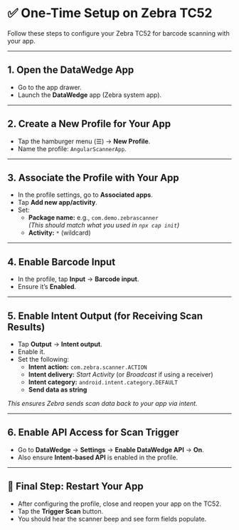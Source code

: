 # ✅ One-Time Setup on Zebra TC52

Follow these steps to configure your Zebra TC52 for barcode scanning with your app.

---

## 1. Open the DataWedge App

- Go to the app drawer.
- Launch the **DataWedge** app (Zebra system app).

---

## 2. Create a New Profile for Your App

- Tap the hamburger menu (☰) → **New Profile**.
- Name the profile: `AngularScannerApp`.

---

## 3. Associate the Profile with Your App

- In the profile settings, go to **Associated apps**.
- Tap **Add new app/activity**.
- Set:
    - **Package name:** e.g., `com.demo.zebrascanner`  
        *(This should match what you used in `npx cap init`)*
    - **Activity:** `*` (wildcard)

---

## 4. Enable Barcode Input

- In the profile, tap **Input** → **Barcode input**.
- Ensure it’s **Enabled**.

---

## 5. Enable Intent Output (for Receiving Scan Results)

- Tap **Output** → **Intent output**.
- Enable it.
- Set the following:
    - **Intent action:** `com.zebra.scanner.ACTION`
    - **Intent delivery:** *Start Activity* (or *Broadcast* if using a receiver)
    - **Intent category:** `android.intent.category.DEFAULT`
    - **Send data as string**

*This ensures Zebra sends scan data back to your app via intent.*

---

## 6. Enable API Access for Scan Trigger

- Go to **DataWedge** → **Settings** → **Enable DataWedge API** → **On**.
- Also ensure **Intent-based API** is enabled in the profile.

---

## 🔁 Final Step: Restart Your App

- After configuring the profile, close and reopen your app on the TC52.
- Tap the **Trigger Scan** button.
- You should hear the scanner beep and see form fields populate.


